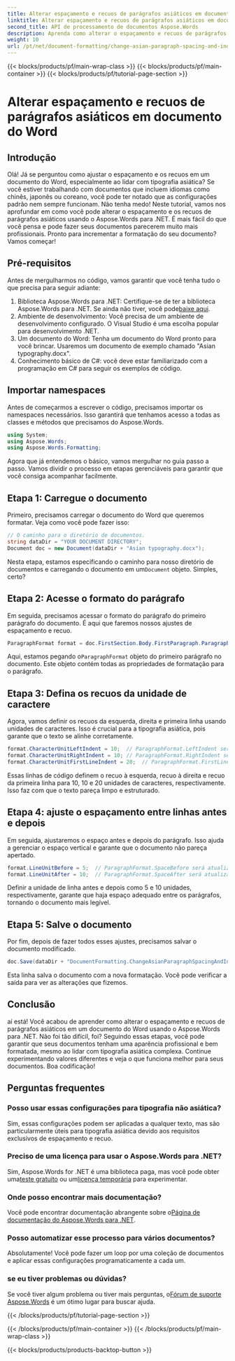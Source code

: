 ```yaml
---
title: Alterar espaçamento e recuos de parágrafos asiáticos em documento do Word
linktitle: Alterar espaçamento e recuos de parágrafos asiáticos em documento do Word
second_title: API de processamento de documentos Aspose.Words
description: Aprenda como alterar o espaçamento e recuos de parágrafos asiáticos em documentos do Word usando o Aspose.Words para .NET com este guia abrangente passo a passo.
weight: 10
url: /pt/net/document-formatting/change-asian-paragraph-spacing-and-indents/
---
```


{{< blocks/products/pf/main-wrap-class >}}
{{< blocks/products/pf/main-container >}}
{{< blocks/products/pf/tutorial-page-section >}}

# Alterar espaçamento e recuos de parágrafos asiáticos em documento do Word

## Introdução

Olá! Já se perguntou como ajustar o espaçamento e os recuos em um documento do Word, especialmente ao lidar com tipografia asiática? Se você estiver trabalhando com documentos que incluem idiomas como chinês, japonês ou coreano, você pode ter notado que as configurações padrão nem sempre funcionam. Não tenha medo! Neste tutorial, vamos nos aprofundar em como você pode alterar o espaçamento e os recuos de parágrafos asiáticos usando o Aspose.Words para .NET. É mais fácil do que você pensa e pode fazer seus documentos parecerem muito mais profissionais. Pronto para incrementar a formatação do seu documento? Vamos começar!

## Pré-requisitos

Antes de mergulharmos no código, vamos garantir que você tenha tudo o que precisa para seguir adiante:

1.  Biblioteca Aspose.Words para .NET: Certifique-se de ter a biblioteca Aspose.Words para .NET. Se ainda não tiver, você pode[baixe aqui](https://releases.aspose.com/words/net/).
2. Ambiente de desenvolvimento: Você precisa de um ambiente de desenvolvimento configurado. O Visual Studio é uma escolha popular para desenvolvimento .NET.
3. Um documento do Word: Tenha um documento do Word pronto para você brincar. Usaremos um documento de exemplo chamado "Asian typography.docx".
4. Conhecimento básico de C#: você deve estar familiarizado com a programação em C# para seguir os exemplos de código.

## Importar namespaces

Antes de começarmos a escrever o código, precisamos importar os namespaces necessários. Isso garantirá que tenhamos acesso a todas as classes e métodos que precisamos do Aspose.Words.

```csharp
using System;
using Aspose.Words;
using Aspose.Words.Formatting;
```

Agora que já entendemos o básico, vamos mergulhar no guia passo a passo. Vamos dividir o processo em etapas gerenciáveis para garantir que você consiga acompanhar facilmente.

## Etapa 1: Carregue o documento

Primeiro, precisamos carregar o documento do Word que queremos formatar. Veja como você pode fazer isso:

```csharp
// O caminho para o diretório de documentos.
string dataDir = "YOUR DOCUMENT DIRECTORY";
Document doc = new Document(dataDir + "Asian typography.docx");
```

 Nesta etapa, estamos especificando o caminho para nosso diretório de documentos e carregando o documento em um`Document` objeto. Simples, certo?

## Etapa 2: Acesse o formato do parágrafo

Em seguida, precisamos acessar o formato do parágrafo do primeiro parágrafo do documento. É aqui que faremos nossos ajustes de espaçamento e recuo.

```csharp
ParagraphFormat format = doc.FirstSection.Body.FirstParagraph.ParagraphFormat;
```

 Aqui, estamos pegando o`ParagraphFormat` objeto do primeiro parágrafo no documento. Este objeto contém todas as propriedades de formatação para o parágrafo.

## Etapa 3: Defina os recuos da unidade de caractere

Agora, vamos definir os recuos da esquerda, direita e primeira linha usando unidades de caracteres. Isso é crucial para a tipografia asiática, pois garante que o texto se alinhe corretamente.

```csharp
format.CharacterUnitLeftIndent = 10;  // ParagraphFormat.LeftIndent será atualizado
format.CharacterUnitRightIndent = 10; // ParagraphFormat.RightIndent será atualizado
format.CharacterUnitFirstLineIndent = 20;  // ParagraphFormat.FirstLineIndent será atualizado
```

Essas linhas de código definem o recuo à esquerda, recuo à direita e recuo da primeira linha para 10, 10 e 20 unidades de caracteres, respectivamente. Isso faz com que o texto pareça limpo e estruturado.

## Etapa 4: ajuste o espaçamento entre linhas antes e depois

Em seguida, ajustaremos o espaço antes e depois do parágrafo. Isso ajuda a gerenciar o espaço vertical e garante que o documento não pareça apertado.

```csharp
format.LineUnitBefore = 5;  // ParagraphFormat.SpaceBefore será atualizado
format.LineUnitAfter = 10;  // ParagraphFormat.SpaceAfter será atualizado
```

Definir a unidade de linha antes e depois como 5 e 10 unidades, respectivamente, garante que haja espaço adequado entre os parágrafos, tornando o documento mais legível.

## Etapa 5: Salve o documento

Por fim, depois de fazer todos esses ajustes, precisamos salvar o documento modificado.

```csharp
doc.Save(dataDir + "DocumentFormatting.ChangeAsianParagraphSpacingAndIndents.doc");
```

Esta linha salva o documento com a nova formatação. Você pode verificar a saída para ver as alterações que fizemos.

## Conclusão

aí está! Você acabou de aprender como alterar o espaçamento e recuos de parágrafos asiáticos em um documento do Word usando o Aspose.Words para .NET. Não foi tão difícil, foi? Seguindo essas etapas, você pode garantir que seus documentos tenham uma aparência profissional e bem formatada, mesmo ao lidar com tipografia asiática complexa. Continue experimentando valores diferentes e veja o que funciona melhor para seus documentos. Boa codificação!

## Perguntas frequentes

### Posso usar essas configurações para tipografia não asiática?
Sim, essas configurações podem ser aplicadas a qualquer texto, mas são particularmente úteis para tipografia asiática devido aos requisitos exclusivos de espaçamento e recuo.

### Preciso de uma licença para usar o Aspose.Words para .NET?
 Sim, Aspose.Words for .NET é uma biblioteca paga, mas você pode obter uma[teste gratuito](https://releases.aspose.com/) ou um[licença temporária](https://purchase.aspose.com/temporary-license/) para experimentar.

### Onde posso encontrar mais documentação?
 Você pode encontrar documentação abrangente sobre o[Página de documentação do Aspose.Words para .NET](https://reference.aspose.com/words/net/).

### Posso automatizar esse processo para vários documentos?
Absolutamente! Você pode fazer um loop por uma coleção de documentos e aplicar essas configurações programaticamente a cada um.

### se eu tiver problemas ou dúvidas?
 Se você tiver algum problema ou tiver mais perguntas, o[Fórum de suporte Aspose.Words](https://forum.aspose.com/c/words/8) é um ótimo lugar para buscar ajuda.

{{< /blocks/products/pf/tutorial-page-section >}}

{{< /blocks/products/pf/main-container >}}
{{< /blocks/products/pf/main-wrap-class >}}

{{< blocks/products/products-backtop-button >}}
